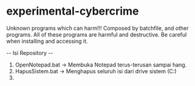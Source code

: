 # experimental-cybercrime
Unknown programs which can harm!!!
Composed by batchfile, and other programs. All of these programs are harmful and destructive.
Be careful when installing and accessing it. 



-- Isi Repository --
1. OpenNotepad.bat      -> Membuka Notepad terus-terusan sampai hang.
2. HapusSistem.bat      -> Menghapus seluruh isi dari drive sistem (C:)
3. 
